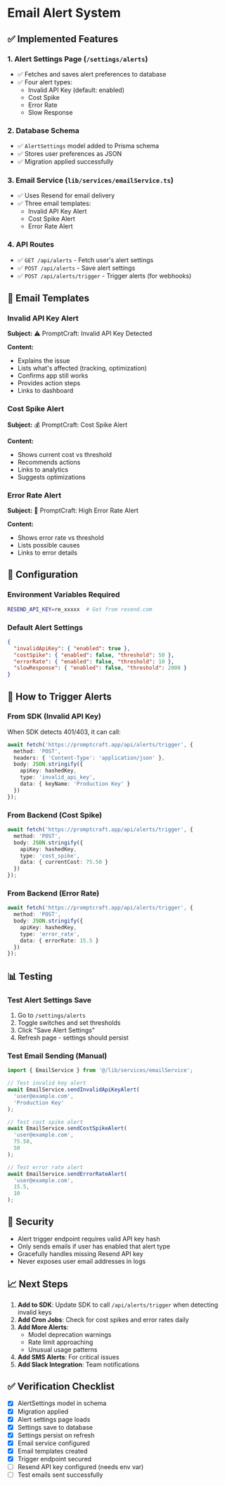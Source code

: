 # Email Alert System

## ✅ Implemented Features

### 1. Alert Settings Page (`/settings/alerts`)
- ✅ Fetches and saves alert preferences to database
- ✅ Four alert types:
  - Invalid API Key (default: enabled)
  - Cost Spike
  - Error Rate
  - Slow Response

### 2. Database Schema
- ✅ `AlertSettings` model added to Prisma schema
- ✅ Stores user preferences as JSON
- ✅ Migration applied successfully

### 3. Email Service (`lib/services/emailService.ts`)
- ✅ Uses Resend for email delivery
- ✅ Three email templates:
  - Invalid API Key Alert
  - Cost Spike Alert
  - Error Rate Alert

### 4. API Routes
- ✅ `GET /api/alerts` - Fetch user's alert settings
- ✅ `POST /api/alerts` - Save alert settings
- ✅ `POST /api/alerts/trigger` - Trigger alerts (for webhooks)

## 📧 Email Templates

### Invalid API Key Alert
**Subject:** ⚠️ PromptCraft: Invalid API Key Detected

**Content:**
- Explains the issue
- Lists what's affected (tracking, optimization)
- Confirms app still works
- Provides action steps
- Links to dashboard

### Cost Spike Alert
**Subject:** 💰 PromptCraft: Cost Spike Alert

**Content:**
- Shows current cost vs threshold
- Recommends actions
- Links to analytics
- Suggests optimizations

### Error Rate Alert
**Subject:** 🚨 PromptCraft: High Error Rate Alert

**Content:**
- Shows error rate vs threshold
- Lists possible causes
- Links to error details

## 🔧 Configuration

### Environment Variables Required
```bash
RESEND_API_KEY=re_xxxxx  # Get from resend.com
```

### Default Alert Settings
```json
{
  "invalidApiKey": { "enabled": true },
  "costSpike": { "enabled": false, "threshold": 50 },
  "errorRate": { "enabled": false, "threshold": 10 },
  "slowResponse": { "enabled": false, "threshold": 2000 }
}
```

## 🚀 How to Trigger Alerts

### From SDK (Invalid API Key)
When SDK detects 401/403, it can call:
```typescript
await fetch('https://promptcraft.app/api/alerts/trigger', {
  method: 'POST',
  headers: { 'Content-Type': 'application/json' },
  body: JSON.stringify({
    apiKey: hashedKey,
    type: 'invalid_api_key',
    data: { keyName: 'Production Key' }
  })
});
```

### From Backend (Cost Spike)
```typescript
await fetch('https://promptcraft.app/api/alerts/trigger', {
  method: 'POST',
  body: JSON.stringify({
    apiKey: hashedKey,
    type: 'cost_spike',
    data: { currentCost: 75.50 }
  })
});
```

### From Backend (Error Rate)
```typescript
await fetch('https://promptcraft.app/api/alerts/trigger', {
  method: 'POST',
  body: JSON.stringify({
    apiKey: hashedKey,
    type: 'error_rate',
    data: { errorRate: 15.5 }
  })
});
```

## 📊 Testing

### Test Alert Settings Save
1. Go to `/settings/alerts`
2. Toggle switches and set thresholds
3. Click "Save Alert Settings"
4. Refresh page - settings should persist

### Test Email Sending (Manual)
```typescript
import { EmailService } from '@/lib/services/emailService';

// Test invalid key alert
await EmailService.sendInvalidApiKeyAlert(
  'user@example.com',
  'Production Key'
);

// Test cost spike alert
await EmailService.sendCostSpikeAlert(
  'user@example.com',
  75.50,
  50
);

// Test error rate alert
await EmailService.sendErrorRateAlert(
  'user@example.com',
  15.5,
  10
);
```

## 🔐 Security

- Alert trigger endpoint requires valid API key hash
- Only sends emails if user has enabled that alert type
- Gracefully handles missing Resend API key
- Never exposes user email addresses in logs

## 📈 Next Steps

1. **Add to SDK**: Update SDK to call `/api/alerts/trigger` when detecting invalid keys
2. **Add Cron Jobs**: Check for cost spikes and error rates daily
3. **Add More Alerts**: 
   - Model deprecation warnings
   - Rate limit approaching
   - Unusual usage patterns
4. **Add SMS Alerts**: For critical issues
5. **Add Slack Integration**: Team notifications

## ✅ Verification Checklist

- [x] AlertSettings model in schema
- [x] Migration applied
- [x] Alert settings page loads
- [x] Settings save to database
- [x] Settings persist on refresh
- [x] Email service configured
- [x] Email templates created
- [x] Trigger endpoint secured
- [ ] Resend API key configured (needs env var)
- [ ] Test emails sent successfully
